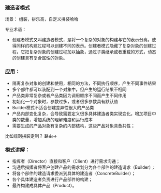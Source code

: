 ### **建造者模式**

场景：
组装，拼乐高，自定义拼装哈哈

专业术语：
* 创建者模式又叫建造者模式，是将一个复杂的对象的构建与它的表示分离，使
得同样的构建过程可以创建不同的表示。创建者模式隐藏了复杂对象的创建过程，它把复杂对象的创建过程加以抽象，通过子类继承或者重载的方式，动态的创建具有复合属性的对象。

### 应用：
* 隔离复杂对象的创建和使用，相同的方法，不同执行顺序，产生不同事件结果
* 多个部件都可以装配到一个对象中，但产生的运行结果不相同
* 产品类非常复杂或者产品类因为调用顺序不同而产生不同作用
* 初始化一个对象时，参数过多，或者很多参数具有默认值
* Builder模式不适合创建差异性很大的产品类
* 产品内部变化复杂，会导致需要定义很多具体建造者类实现变化，增加项目中类的数量，增加系统的理解难度和运行成本
* 需要生成的产品对象有复杂的内部结构，这些产品对象具备共性；

比如规则拼装定制？ 路由->


### 模式讲解：

* 指挥者（Director）直接和客户（Client）进行需求沟通；
* 沟通后指挥者将客户创建产品的需求划分为各个部件的建造请求（Builder）；
* 将各个部件的建造请求委派到具体的建造者（ConcreteBuilder）；
* 各个具体建造者负责进行产品部件的构建；
* 最终构建成具体产品（Product）。
